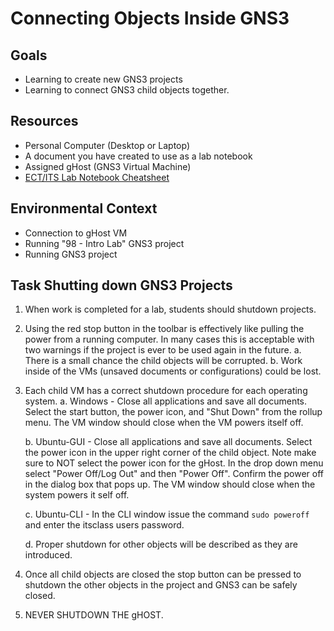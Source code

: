 # Connecting Objects Inside GNS3

## Goals
- Learning to create new GNS3 projects
- Learning to connect GNS3 child objects together.

## Resources
- Personal Computer (Desktop or Laptop)
- A document you have created to use as a lab notebook
- Assigned gHost (GNS3 Virtual Machine)
- [ECT/ITS Lab Notebook Cheatsheet](https://github.com/OHIO-ECT/Lab-Notebook-Cheat-Sheet)

## Environmental Context
- Connection to gHost VM
- Running "98 - Intro Lab" GNS3 project
- Running GNS3 project

## Task Shutting down GNS3 Projects

1. When work is completed for a lab, students should shutdown projects.

2. Using the red stop button in the toolbar is effectively like pulling the power from a running computer.  In many cases this is acceptable with two warnings if the project is ever to be used again in the future.
    a.  There is a small chance the child objects will be corrupted. 
    b.  Work inside of the VMs (unsaved documents or configurations) could be lost.

3. Each child VM has a correct shutdown procedure for each operating system.
    a. Windows - Close all applications and save all documents.  Select the start button, the power icon, and "Shut Down" from the rollup menu.  The VM window should close when the VM powers itself off.

    b. Ubuntu-GUI - Close all applications and save all documents.  Select the power icon in the upper right corner of the child object.  Note make sure to NOT select the power icon for the gHost.  In the drop down menu select "Power Off/Log Out" and then "Power Off".  Confirm the power off in the dialog box that pops up.  The VM window should close when the system powers it self off.

    c. Ubuntu-CLI - In the CLI window issue the command ``sudo poweroff`` and enter the itsclass users password.

    d. Proper shutdown for other objects will be described as they are introduced.

4. Once all child objects are closed the stop button can be pressed to shutdown the other objects in the project and GNS3 can be safely closed.

5. NEVER SHUTDOWN THE gHOST.